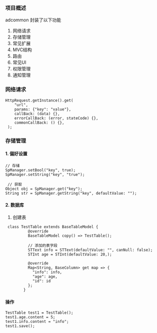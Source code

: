 ### 项目概述
  adcommon 封装了以下功能
  1. 网络请求
  2. 存储管理
  3. 常见扩展
  4. MVC结构
  5. 路由
  6. 常见UI
  7. 权限管理
  8. 通知管理

### 网络请求
 ```
 HttpRequest.getInstance().get(
     "url",
     params: {"key": "value"},
     callBack: (data) {},
     errorCallBack: (error, stateCode) {},
     commonCallBack: () {},
  );
  ```
### 存储管理
#### 1. 偏好设置
```
// 存储
SpManager.setBool("key", true);
SpManager.setString("key", "true");

 // 获取
Object obj = SpManager.get("key");
String str = SpManager.getString("key", defaultValue: "");
```
#### 2. 数据库
1. 创建表
```
 class TestTable extends BaseTableModel {
          @override
          BaseTableModel copy() => TestTable();

          // 添加的表字段
          STText info = STText(defaultValue: "", canNull: false);
          STInt age = STInt(defaultValue: 20,);

          @override
          Map<String, BaseColumn> get map => {
            "info": info,
            "age": age,
            "id": id
          };
        }       
```
#### 操作
```
TestTable test1 = TestTable();
test1.age.content = 5;
test1.info.content = "info";
test1.save();
```
  
    
